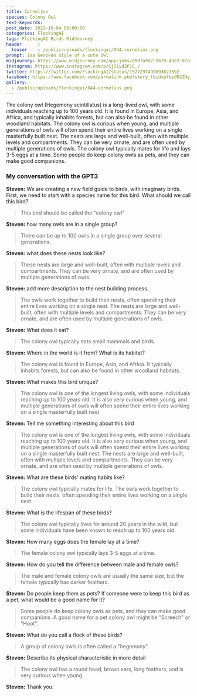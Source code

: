 ```yaml
---
title: Cornelius
species: Colony Owl
text-keywords: 
post_date: 2022-10-04 00:00:00
categories: FlockingAI
tags: FlockingAI Birds MidJourney 
header      :
  teaser    : /public/uploads/flockingai/044-cornelius.png
prompt: Isa Genzken style of a cute Owl
midjourney: https://www.midjourney.com/app/jobs/e8d7a9d7-5bf9-43e2-97af-2b7b77dc5db9
instagram: https://www.instagram.com/p/CjS1yd3P1C_/
twitter: https://twitter.com/FlockingAI/status/1577297490893627392
facebook: https://www.facebook.com/permalink.php?story_fbid=pfbid02ZHyjHqCUVQbifXLaj9JP7VvfFeKXJtY1SYvPREwZBR6uMiBaJUtVGRVsfPkSfDgwl&id=100359656135677
gallery: 
  - /public/uploads/flockingai/044-cornelius.png
---
```


The colony owl (Hegemony scintillatus) is a long-lived owl, with some individuals reaching up to 100 years old. It is found in Europe, Asia, and Africa, and typically inhabits forests, but can also be found in other woodland habitats. The colony owl is curious when young, and multiple generations of owls will often spend their entire lives working on a single masterfully built nest. The nests are large and well-built, often with multiple levels and compartments. They can be very ornate, and are often used by multiple generations of owls. The colony owl typically mates for life and lays 3-5 eggs at a time. Some people do keep colony owls as pets, and they can make good companions.

### My conversation with the GPT3

**Steven:** We are creating a new field guide to birds, with imaginary birds. First, we need to start with a species name for this bird. What should we call this bird?

> This bird should be called the "colony owl"

**Steven:** how many owls are in a single group?

> There can be up to 100 owls in a single group over several generations.

**Steven:** what does these nests look like?

> These nests are large and well-built, often with multiple levels and compartments. They can be very ornate, and are often used by multiple generations of owls.

**Steven:** add more description to the nest building process.

> The owls work together to build their nests, often spending their entire lives working on a single nest. The nests are large and well-built, often with multiple levels and compartments. They can be very ornate, and are often used by multiple generations of owls.

**Steven:** What does it eat?

> The colony owl typically eats small mammals and birds.

**Steven:** Where in the world is it from? What is its habitat?

> The colony owl is found in Europe, Asia, and Africa. It typically inhabits forests, but can also be found in other woodland habitats.

**Steven:** What makes this bird unique?

> The colony owl is one of the longest living owls, with some individuals reaching up to 100 years old. It is also very curious when young, and multiple generations of owls will often spend their entire lives working on a single masterfully built nest.

**Steven:** Tell me something interesting about this bird

> The colony owl is one of the longest living owls, with some individuals reaching up to 100 years old. It is also very curious when young, and multiple generations of owls will often spend their entire lives working on a single masterfully built nest. The nests are large and well-built, often with multiple levels and compartments. They can be very ornate, and are often used by multiple generations of owls.

**Steven:** What are these birds' mating habits like?

> The colony owl typically mates for life. The owls work together to build their nests, often spending their entire lives working on a single nest.

**Steven:** What is the lifespan of these birds?

> The colony owl typically lives for around 20 years in the wild, but some individuals have been known to reach up to 100 years old.

**Steven:** How many eggs does the female lay at a time?

> The female colony owl typically lays 3-5 eggs at a time.

**Steven:** How do you tell the difference between male and female owls?

> The male and female colony owls are usually the same size, but the female typically has darker feathers.

**Steven:** Do people keep them as pets? If someone were to keep this bird as a pet, what would be a good name for it?

> Some people do keep colony owls as pets, and they can make good companions. A good name for a pet colony owl might be "Screech" or "Hoot".

**Steven:** What do you call a flock of these birds?

> A group of colony owls is often called a "hegemony".

**Steven:** Describe its physical characteristic in more detail

> The colony owl has a round head, brown ears, long feathers, and is very curious when young.

**Steven:** Thank you.
